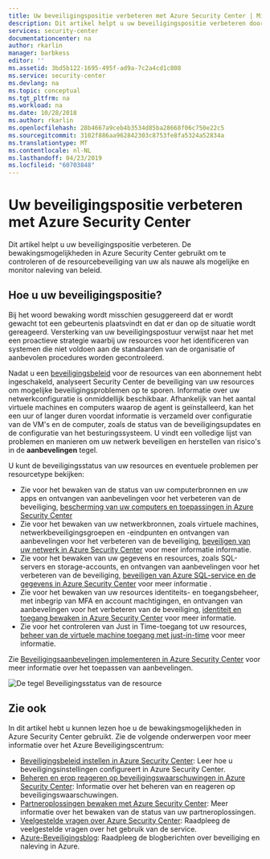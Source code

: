 ```yaml
---
title: Uw beveiligingspositie verbeteren met Azure Security Center | Microsoft Docs
description: Dit artikel helpt u uw beveiligingspositie verbeteren door de bewaking van uw resources in Azure Security Center.
services: security-center
documentationcenter: na
author: rkarlin
manager: barbkess
editor: ''
ms.assetid: 3bd5b122-1695-495f-ad9a-7c2a4cd1c808
ms.service: security-center
ms.devlang: na
ms.topic: conceptual
ms.tgt_pltfrm: na
ms.workload: na
ms.date: 10/28/2018
ms.author: rkarlin
ms.openlocfilehash: 28b4667a9ceb4b3534d85ba28668f06c750e22c5
ms.sourcegitcommit: 3102f886aa962842303c8753fe8fa5324a52834a
ms.translationtype: MT
ms.contentlocale: nl-NL
ms.lasthandoff: 04/23/2019
ms.locfileid: "60703848"
---
```

# <a name="strengthen-your-security-posture-with-azure-security-center"></a>Uw beveiligingspositie verbeteren met Azure Security Center
Dit artikel helpt u uw beveiligingspositie verbeteren. De bewakingsmogelijkheden in Azure Security Center gebruikt om te controleren of de resourcebeveiliging van uw als nauwe als mogelijke en monitor naleving van beleid.

## <a name="how-do-you-strengthen-your-security-posture"></a>Hoe u uw beveiligingspositie?
Bij het woord bewaking wordt misschien gesuggereerd dat er wordt gewacht tot een gebeurtenis plaatsvindt en dat er dan op de situatie wordt gereageerd. Versterking van uw beveiligingspostuur verwijst naar het met een proactieve strategie waarbij uw resources voor het identificeren van systemen die niet voldoen aan de standaarden van de organisatie of aanbevolen procedures worden gecontroleerd.

Nadat u een [beveiligingsbeleid](tutorial-security-policy.md) voor de resources van een abonnement hebt ingeschakeld, analyseert Security Center de beveiliging van uw resources om mogelijke beveiligingsproblemen op te sporen. Informatie over uw netwerkconfiguratie is onmiddellijk beschikbaar. Afhankelijk van het aantal virtuele machines en computers waarop de agent is geïnstalleerd, kan het een uur of langer duren voordat informatie is verzameld over configuratie van de VM's en de computer, zoals de status van de beveiligingsupdates en de configuratie van het besturingssysteem. U vindt een volledige lijst van problemen en manieren om uw netwerk beveiligen en herstellen van risico's in de **aanbevelingen** tegel.

U kunt de beveiligingsstatus van uw resources en eventuele problemen per resourcetype bekijken:

- Zie voor het bewaken van de status van uw computerbronnen en uw apps en ontvangen van aanbevelingen voor het verbeteren van de beveiliging, [bescherming van uw computers en toepassingen in Azure Security Center](security-center-virtual-machine-protection.md)
- Zie voor het bewaken van uw netwerkbronnen, zoals virtuele machines, netwerkbeveiligingsgroepen en -eindpunten en ontvangen van aanbevelingen voor het verbeteren van de beveiliging, [beveiligen van uw netwerk in Azure Security Center](security-center-network-recommendations.md) voor meer informatie informatie. 
- Zie voor het bewaken van uw gegevens en resources, zoals SQL-servers en storage-accounts, en ontvangen van aanbevelingen voor het verbeteren van de beveiliging, [beveiligen van Azure SQL-service en de gegevens in Azure Security Center](security-center-sql-service-recommendations.md) voor meer informatie . 
- Zie voor het bewaken van uw resources identiteits- en toegangsbeheer, met inbegrip van MFA en account machtigingen, en ontvangen van aanbevelingen voor het verbeteren van de beveiliging, [identiteit en toegang bewaken in Azure Security Center](security-center-identity-access.md) voor meer informatie. 
- Zie voor het controleren van Just in Time-toegang tot uw resources, [beheer van de virtuele machine toegang met just-in-time](security-center-just-in-time.md) voor meer informatie. 


Zie [Beveiligingsaanbevelingen implementeren in Azure Security Center](security-center-recommendations.md) voor meer informatie over het toepassen van aanbevelingen.



![De tegel Beveiligingsstatus van de resource](./media/security-center-monitoring/security-center-monitoring-fig1-newUI-2017.png)



## <a name="see-also"></a>Zie ook
In dit artikel hebt u kunnen lezen hoe u de bewakingsmogelijkheden in Azure Security Center gebruikt. Zie de volgende onderwerpen voor meer informatie over het Azure Beveiligingscentrum:

* [Beveiligingsbeleid instellen in Azure Security Center](tutorial-security-policy.md): Leer hoe u beveiligingsinstellingen configureert in Azure Security Center.
* [Beheren en erop reageren op beveiligingswaarschuwingen in Azure Security Center](security-center-managing-and-responding-alerts.md): Informatie over het beheren van en reageren op beveiligingswaarschuwingen.
* [Partneroplossingen bewaken met Azure Security Center](security-center-partner-solutions.md): Meer informatie over het bewaken van de status van uw partneroplossingen.
* [Veelgestelde vragen over Azure Security Center](security-center-faq.md): Raadpleeg de veelgestelde vragen over het gebruik van de service.
* [Azure-Beveiligingsblog](https://blogs.msdn.com/b/azuresecurity/): Raadpleeg de blogberichten over beveiliging en naleving in Azure.
